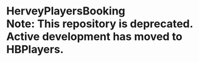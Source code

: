 # HerveyPlayersBooking<br>Note: This repository is deprecated. Active development has moved to HBPlayers.
